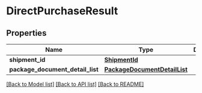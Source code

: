 # DirectPurchaseResult

## Properties
Name | Type | Description | Notes
------------ | ------------- | ------------- | -------------
**shipment_id** | [**ShipmentId**](ShipmentId.md) |  | 
**package_document_detail_list** | [**PackageDocumentDetailList**](PackageDocumentDetailList.md) |  | [optional] 

[[Back to Model list]](../README.md#documentation-for-models) [[Back to API list]](../README.md#documentation-for-api-endpoints) [[Back to README]](../README.md)

